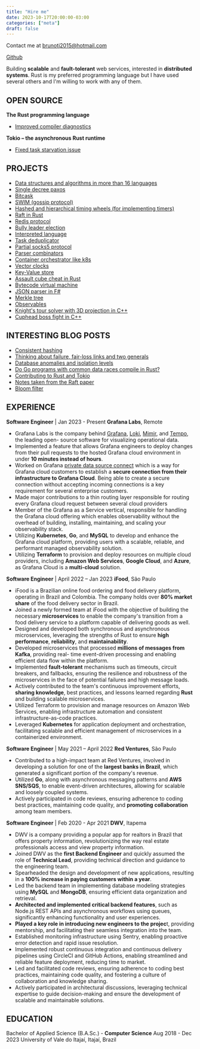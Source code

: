 ```yaml
---
title: "Hire me"
date: 2023-10-17T20:00:00-03:00
categories: ["meta"]
draft: false
---
```


Contact me at brunotj2015@hotmail.com  

[Github](https://github.com/poorlydefinedbehaviour)  

Building **scalable** and **fault-tolerant** web services, interested in **distributed systems**. Rust is my preferred programming language but I have used several others and I'm willing to work with any of them.

## OPEN SOURCE
**The Rust programming language**  
- [Improved compiler diagnostics](https://github.com/rust-lang/rust/pulls?q=is%3Apr+author%3APoorlyDefinedBehaviour+)  

**Tokio – the asynchronous Rust runtime**  
- [Fixed task starvation issue](https://github.com/tokio-rs/tokio/pulls?q=is%3Apr+author%3APoorlyDefinedBehaviour+)  

## PROJECTS

- [Data structures and algorithms in more than 16 languages](https://github.com/PoorlyDefinedBehaviour/data-structures-and-algorithms)
- [Single decree paxos](https://github.com/PoorlyDefinedBehaviour/single-decree-paxos-rs)
- [Bitcask](https://github.com/PoorlyDefinedBehaviour/bitcask)
- [SWIM (gossip protocol)](https://github.com/PoorlyDefinedBehaviour/memberlist-rs)
- [Hashed and hierarchical timing wheels (for implementing timers)](https://github.com/PoorlyDefinedBehaviour/hashed_and_hierarchical_timing_wheels)
- [Raft in Rust](https://github.com/PoorlyDefinedBehaviour/raft-rs)
- [Redis protocol](https://github.com/PoorlyDefinedBehaviour/rust_redis_protocol_specification)
- [Bully leader election](https://github.com/PoorlyDefinedBehaviour/leader_election_bully)
- [Interpreted language](https://github.com/PoorlyDefinedBehaviour/rust_interpreter)
- [Task deduplicator](https://github.com/PoorlyDefinedBehaviour/request-deduplicator-rs)
- [Partial socks5 protocol](https://github.com/PoorlyDefinedBehaviour/socks5)
- [Parser combinators](https://github.com/PoorlyDefinedBehaviour/parser-combinators)
- [Container orchestrator like k8s](https://github.com/PoorlyDefinedBehaviour/simple_kubernetes)
- [Vector clocks](https://github.com/PoorlyDefinedBehaviour/vector_clocks)
- [Key-Value store](https://github.com/PoorlyDefinedBehaviour/kv_store)
- [Assault cube cheat in Rust](https://github.com/PoorlyDefinedBehaviour/assault_cube-rs)
- [Bytecode virtual machine](https://github.com/PoorlyDefinedBehaviour/bytecode_vm_2)
- [JSON parser in F#](https://github.com/PoorlyDefinedBehaviour/json_parser_fsharp)
- [Merkle tree](https://github.com/PoorlyDefinedBehaviour/merkle_tree)
- [Observables](https://github.com/PoorlyDefinedBehaviour/Observables)
- [Knight's tour solver with 3D projection in C++](https://github.com/PoorlyDefinedBehaviour/knight-s-tour-3d-projection)
- [Cuphead boss fight in C++](https://github.com/PoorlyDefinedBehaviour/cuphead)

## INTERESTING BLOG POSTS

- [Consistent hashing](https://poorlydefinedbehaviour.github.io/posts/consistent_hashing/)
- [Thinking about failure, fair-loss links and two generals](https://poorlydefinedbehaviour.github.io/posts/fair_loss_links_and_two_generals/)
- [Database anomalies and isolation levels](https://poorlydefinedbehaviour.github.io/posts/isolation_levels/)
- [Do Go programs with common data races compile in Rust?](https://poorlydefinedbehaviour.github.io/posts/rust_compile_time_safety_1/)
- [Contributing to Rust and Tokio](https://poorlydefinedbehaviour.github.io/posts/contributing_to_tokio/)
- [Notes taken from the Raft paper](https://poorlydefinedbehaviour.github.io/posts/raft_notes/)
- [Bloom filter](https://poorlydefinedbehaviour.github.io/posts/bloom_filter/)

## EXPERIENCE
**Software Engineer** | Jan 2023 - Present
**Grafana Labs**, Remote  
- Grafana Labs is the company behind [Grafana](https://github.com/grafana/grafana), [Loki](https://github.com/grafana/loki), [Mimir](https://github.com/grafana/mimir), and [Tempo](https://github.com/grafana/tempo), the leading open-
source software for visualizing operational data.
- Implemented a feature that allows Grafana engineers to deploy changes from their pull
requests to the hosted Grafana cloud environment in under **10 minutes instead of hours**.
- Worked on Grafana [private data source connect](https://grafana.com/docs/grafana-cloud/connect-externally-hosted/private-data-source-connect/) which is a way for Grafana cloud customers
to establish a **secure connection from their infrastructure to Grafana Cloud**. Being able to
create a secure connection without accepting incoming connections is a key requirement for
several enterprise customers.
- Made major contributions to a thin routing layer responsible for routing every Grafana cloud
request between several cloud providers
- Member of the Grafana as a Service vertical, responsible for handling the Grafana cloud
offering which enables observability without the overhead of building, installing, maintaining,
and scaling your observability stack.
- Utilizing **Kubernetes**, **Go**, and **MySQL** to develop and enhance the Grafana cloud platform,
providing users with a scalable, reliable, and performant managed observability solution.
- Utilizing **Terraform** to provision and deploy resources on multiple cloud providers, including
**Amazon Web Services**, **Google Cloud**, and **Azure**, as Grafana Cloud is a **multi-cloud** solution.  

**Software Engineer** | April 2022 – Jan 2023
**iFood**, São Paulo  
- iFood is a Brazilian online food ordering and food delivery platform, operating in Brazil and
Colombia. The company holds over **80% market share** of the food delivery sector in Brazil.
- Joined a newly formed team at iFood with the objective of building the necessary
**microservices** to enable the company's transition from a food delivery service to a platform
capable of delivering goods as well.
- Designed and developed both synchronous and asynchronous microservices, leveraging the
strengths of Rust to ensure **high performance**, **reliability**, and **maintainability**.
- Developed microservices that processed **millions of messages from Kafka**, providing real-
time event-driven processing and enabling efficient data flow within the platform.
- Implemented **fault-tolerant** mechanisms such as timeouts, circuit breakers, and fallbacks,
ensuring the resilience and robustness of the microservices in the face of potential failures and
high message loads.
- Actively contributed to the team's continuous improvement efforts, **sharing knowledge**, best
practices, and lessons learned regarding **Rust** and building scalable microservices.
- Utilized Terraform to provision and manage resources on Amazon Web Services, enabling
infrastructure automation and consistent infrastructure-as-code practices.
- Leveraged **Kubernetes** for application deployment and orchestration, facilitating scalable and
efficient management of microservices in a containerized environment.  

**Software Engineer** | May 2021 – April 2022 **Red Ventures**, São Paulo
- Contributed to a high-impact team at Red Ventures, involved in developing a solution for one
of the **largest banks in Brazil**, which generated a significant portion of the company's revenue.
- Utilized **Go**, along with asynchronous messaging patterns and **AWS SNS/SQS**, to enable
event-driven architectures, allowing for scalable and loosely coupled systems.
- Actively participated in code reviews, ensuring adherence to coding best practices,
maintaining code quality, and **promoting collaboration** among team members.  

**Software Engineer** | Feb 2020 - Apr 2021
**DWV**, Itapema  
- DWV is a company providing a popular app for realtors in Brazil that offers property
information, revolutionizing the way real estate professionals access and view property
information.
- Joined DWV as the **first Backend Engineer** and quickly assumed the role of **Technical Lead**,
providing technical direction and guidance to the engineering team.
- Spearheaded the design and development of new applications, resulting in a **100% increase in
paying customers within a year**.
- Led the backend team in implementing database modeling strategies using **MySQL** and
**MongoDB**, ensuring efficient data organization and retrieval.
- **Architected and implemented critical backend features**, such as Node.js REST APIs and
asynchronous workflows using queues, significantly enhancing functionality and user
experiences.
- **Played a key role in introducing new engineers to the projec**t, providing mentorship, and
facilitating their seamless integration into the team.
- Established monitoring infrastructure using Sentry, enabling proactive error detection and
rapid issue resolution.
- Implemented robust continuous integration and continuous delivery pipelines using CircleCI
and GitHub Actions, enabling streamlined and reliable feature deployment, reducing time to
market.
- Led and facilitated code reviews, ensuring adherence to coding best practices, maintaining
code quality, and fostering a culture of collaboration and knowledge sharing.
- Actively participated in architectural discussions, leveraging technical expertise to guide
decision-making and ensure the development of scalable and maintainable solutions.  

## EDUCATION
Bachelor of Applied Science (B.A.Sc.) - **Computer Science** Aug 2018 - Dec 2023
University of Vale do Itajaí, Itajaí, Brazil